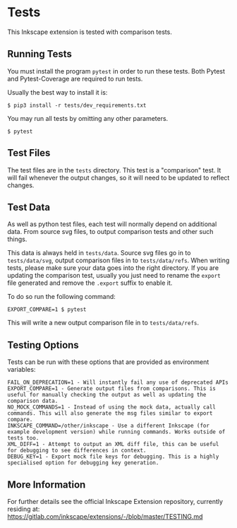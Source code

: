 # Tests

This Inkscape extension is tested with comparison tests.

## Running Tests

You must install the program `pytest` in order to run these tests. Both Pytest and Pytest-Coverage are required to run tests.

Usually the best way to install it is: 

```shell
$ pip3 install -r tests/dev_requirements.txt
```

You may run all tests by omitting any other parameters.

```shell
$ pytest
```

## Test Files

The test files are in the `tests` directory. This test is a "comparison" test. It will fail whenever the output changes, so it will need to be updated to reflect changes.


## Test Data

As well as python test files, each test will normally depend on additional data. From source svg files, to output comparison tests and other such things.

This data is always held in `tests/data`. Source svg files go in to `tests/data/svg`, output comparison files in to `tests/data/refs`.
When writing tests, please make sure your data goes into the right directory. If you are updating the comparison test,
usually you just need to rename the `export` file generated and remove the `.export` suffix to enable it.

To do so run the following command:

```shell
EXPORT_COMPARE=1 $ pytest
```

This will write a new output comparison file in to `tests/data/refs`.


## Testing Options

Tests can be run with these options that are provided as environment variables:

    FAIL_ON_DEPRECATION=1 - Will instantly fail any use of deprecated APIs
    EXPORT_COMPARE=1 - Generate output files from comparisons. This is useful for manually checking the output as well as updating the comparison data.
    NO_MOCK_COMMANDS=1 - Instead of using the mock data, actually call commands. This will also generate the msg files similar to export compare.
    INKSCAPE_COMMAND=/other/inkscape - Use a different Inkscape (for example development version) while running commands. Works outside of tests too.
    XML_DIFF=1 - Attempt to output an XML diff file, this can be useful for debugging to see differences in context.
    DEBUG_KEY=1 - Export mock file keys for debugging. This is a highly specialised option for debugging key generation.


## More Information

For further details see the official Inkscape Extension repository, currently residing at: https://gitlab.com/inkscape/extensions/-/blob/master/TESTING.md